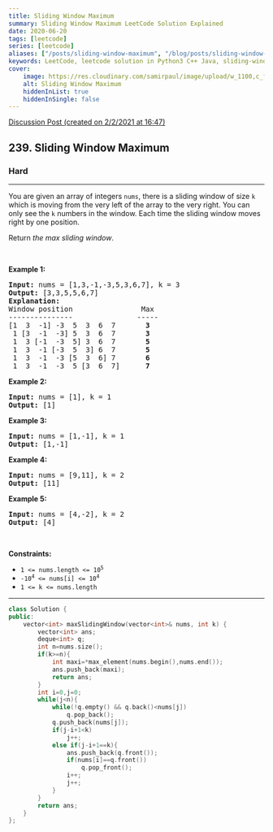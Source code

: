 ```yaml
---
title: Sliding Window Maximum
summary: Sliding Window Maximum LeetCode Solution Explained
date: 2020-06-20
tags: [leetcode]
series: [leetcode]
aliases: ["/posts/sliding-window-maximum", "/blog/posts/sliding-window-maximum", "/sliding-window-maximum"]
keywords: LeetCode, leetcode solution in Python3 C++ Java, sliding-window-maximum solution
cover:
    image: https://res.cloudinary.com/samirpaul/image/upload/w_1100,c_fit,co_rgb:FFFFFF,l_text:Arial_70_bold:Sliding Window Maximum/problem-solving.webp
    alt: Sliding Window Maximum
    hiddenInList: true
    hiddenInSingle: false
---
```



[Discussion Post (created on 2/2/2021 at 16:47)](https://leetcode.com/problems/sliding-window-maximum/discuss/1089707/Easy-Sliding-Window-or-C%2B%2B)  
<h2>239. Sliding Window Maximum</h2><h3>Hard</h3><hr><div><p>You are given an array of integers&nbsp;<code>nums</code>, there is a sliding window of size <code>k</code> which is moving from the very left of the array to the very right. You can only see the <code>k</code> numbers in the window. Each time the sliding window moves right by one position.</p>

<p>Return <em>the max sliding window</em>.</p>

<p>&nbsp;</p>
<p><strong>Example 1:</strong></p>

<pre><strong>Input:</strong> nums = [1,3,-1,-3,5,3,6,7], k = 3
<strong>Output:</strong> [3,3,5,5,6,7]
<strong>Explanation:</strong> 
Window position                Max
---------------               -----
[1  3  -1] -3  5  3  6  7       <strong>3</strong>
 1 [3  -1  -3] 5  3  6  7       <strong>3</strong>
 1  3 [-1  -3  5] 3  6  7      <strong> 5</strong>
 1  3  -1 [-3  5  3] 6  7       <strong>5</strong>
 1  3  -1  -3 [5  3  6] 7       <strong>6</strong>
 1  3  -1  -3  5 [3  6  7]      <strong>7</strong>
</pre>

<p><strong>Example 2:</strong></p>

<pre><strong>Input:</strong> nums = [1], k = 1
<strong>Output:</strong> [1]
</pre>

<p><strong>Example 3:</strong></p>

<pre><strong>Input:</strong> nums = [1,-1], k = 1
<strong>Output:</strong> [1,-1]
</pre>

<p><strong>Example 4:</strong></p>

<pre><strong>Input:</strong> nums = [9,11], k = 2
<strong>Output:</strong> [11]
</pre>

<p><strong>Example 5:</strong></p>

<pre><strong>Input:</strong> nums = [4,-2], k = 2
<strong>Output:</strong> [4]
</pre>

<p>&nbsp;</p>
<p><strong>Constraints:</strong></p>

<ul>
	<li><code>1 &lt;= nums.length &lt;= 10<sup>5</sup></code></li>
	<li><code>-10<sup>4</sup> &lt;= nums[i] &lt;= 10<sup>4</sup></code></li>
	<li><code>1 &lt;= k &lt;= nums.length</code></li>
</ul>
</div>

---




```cpp
class Solution {
public:
    vector<int> maxSlidingWindow(vector<int>& nums, int k) {
        vector<int> ans;
        deque<int> q;
        int n=nums.size();
        if(k>=n){
            int maxi=*max_element(nums.begin(),nums.end());
            ans.push_back(maxi);
            return ans;
        }
        int i=0,j=0;
        while(j<n){
            while(!q.empty() && q.back()<nums[j])
                q.pop_back();
            q.push_back(nums[j]);
            if(j-i+1<k)
                j++;
            else if(j-i+1==k){
                ans.push_back(q.front());
                if(nums[i]==q.front())
                    q.pop_front();
                i++;
                j++;
            }
        }
        return ans;
    }
};
```
